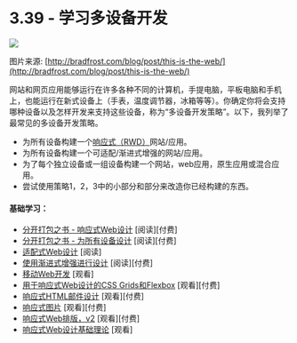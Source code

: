 <!-- 3.39 - Learn Multi-Device Development -->
# 3.39 - 学习多设备开发

![](https://frontendmasters.com/books/front-end-handbook/2019/assets/images/things.jpg)

图片来源: [http://bradfrost.com/blog/post/this-is-the-web/](http://bradfrost.com/blog/post/this-is-the-web/)

<!-- A website or web application can run on a wide range of computers, laptops, tablets and phones, as well as a handful of new devices (watches, thermostats, fridges, etc.). How you determine what devices you'll support and how you will develop to support those devices is called, "multi-device development strategy". Below, I list the most common multi-device development strategies. -->

网站和网页应用能够运行在许多各种不同的计算机，手提电脑，平板电脑和手机上，也能运行在新式设备上（手表，温度调节器，冰箱等等）。你确定你将会支持哪种设备以及怎样开发来支持这些设备，称为“多设备开发策略”。以下，我列举了最常见的多设备开发策略。

<!-- Build a responsive (RWD) web site/app for all devices.
Build an adaptive/progressively enhanced web site/app for all devices.
Build a website, web app, native app, or hybrid-native app for each individual device or a grouping of devices.
Attempt to retrofit something you have already built using bits and parts from strategies 1, 2 or 3. -->

- 为所有设备构建一个[响应式（RWD）](https://en.wikipedia.org/wiki/Responsive_web_design)网站/应用。
- 为所有设备构建一个可适配/渐进式增强的网站/应用。
- 为了每个独立设备或一组设备构建一个网站，web应用，原生应用或混合应用。
- 尝试使用策略1，2，3中的小部分和部分来改造你已经构建的东西。

<!-- General Learning: -->
#### 基础学习：
<!-- A book Apart Pack - Responsive Web Design [read][$]
A Book Apart Pack - Design For Any Device [read][$]
Adaptive Web Design [read][$]
Designing with Progressive Enhancement [read][$]
Mobile Web Development [watch]
CSS Grids and Flexbox for Responsive Web Design [watch][$]
Responsive HTML Email Design [watch][$]
Responsive Images [watch]
Responsive Web Typography, v2 [watch][$]
Responsive Web Design Fundamentals [watch] -->

- [分开打包之书 - 响应式Web设计](https://abookapart.com/collections/responsive-design) [阅读][付费]
- [分开打包之书 - 为所有设备设计](https://abookapart.com/collections/design-for-any-device) [阅读][付费]
- [适配式Web设计](https://www.amazon.com/gp/product/0134216148?&_encoding=UTF8&tag=frontend-handbook-20&linkCode=ur2&linkId=defa398e66db76e7edbb8ddfa28caa1e&camp=1789&creative=9325) [阅读]
- [使用渐进式增强进行设计](https://www.amazon.[付费]com/Designing-Progressive-Enhancement-Building-Everyone/dp/0321658884/?&_encoding=UTF8&tag=frontend-handbook-20&linkCode=ur2&linkId=bdac6f12a3d24fe694468aa8145001eb&camp=1789&creative=9325) [阅读][付费]
- [移动Web开发](https://www.udacity.com/course/mobile-web-development--cs256) [观看]
- [用于响应式Web设计的CSS Grids和Flexbox](https://frontendmasters.com/courses/css-grids-flexbox/) [观看][付费]
- [响应式HTML邮件设计](https://frontendmasters.com/courses/responsive-email/) [观看][付费]
- [响应式图片](https://www.udacity.com/course/responsive-images--ud882) [观看][付费]
- [响应式Web排版，v2](https://frontendmasters.com/courses/responsive-typography-v2/) [观看][付费]
- [响应式Web设计基础理论](https://www.udacity.com/course/responsive-web-design-fundamentals--ud893) [观看]